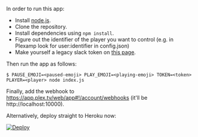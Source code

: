 In order to run this app:
 
- Install [node.js](https://nodejs.org/en/).
- Clone the repository.
- Install dependencies using `npm install`.
- Figure out the identifier of the player you want to control (e.g. in Plexamp look for user:identifier in config.json)
- Make yourself a legacy slack token on [this page](https://api.slack.com/custom-integrations/legacy-tokens).

Then run the app as follows:

```
$ PAUSE_EMOJI=<paused-emoji> PLAY_EMOJI=<playing-emoji> TOKEN=<token> PLAYER=<player> node index.js
```

Finally, add the webhook to https://app.plex.tv/web/app#!/account/webhooks (it'll be http://localhost:10000).

Alternatively, deploy straight to Heroku now:

[![Deploy](https://www.herokucdn.com/deploy/button.svg)](https://heroku.com/deploy)
